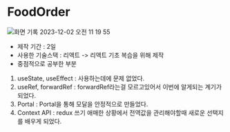 # FoodOrder

![화면 기록 2023-12-02 오전 11 19 55](https://github.com/crowcrow07/FoodOrder/assets/88226519/2fe29bd2-2ea1-458b-a9e3-428fe2263336)


- 제작 기간 : 2일
- 사용한 기술스택 : 리액트
  -> 리액트 기초 복습을 위해 제작
  <br />
- 중점적으로 공부한 부분

1. useState, useEffect : 사용하는데에 문제 없었다.
2. useRef, forwardRef : forwardRef라는걸 모르고있어서 이번에 알게되는 계기가 되었다.
3. Portal : Portal을 통해 모달을 안정적으로 만들었다.
4. Context API : redux 쓰기 애매한 상황에서 전역값을 관리해야할때 새로운 선택지를 배우게 되었다.
